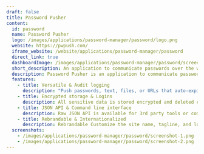 ```yaml
---
draft: false
title: Password Pusher
content:
  id: password
  name: Password Pusher
  logo: /images/applications/password-manager/password/logo.png
  website: https://pwpush.com/
  iframe_website: /website/applications/password-manager/password
  direct_link: true
  dashboardImage: /images/applications/password-manager/password/screenshot-1.png
  short_description: An application to communicate passwords over the web. Links to passwords expire after a certain number of views and/or time has passed.
  description: Password Pusher is an application to communicate passwords over the web. Links to passwords expire after a certain number of views and/or time has passed.  With Password Pusher, you can create a unique, one-time URL that will expire after a certain amount of time or after it has been accessed a certain number of times, ensuring that your information remains private and secure. It is often used by individuals and organizations to share login credentials or other sensitive data with colleagues, clients, or partners.
  features:
    - title: Versatile & Audit logging
      description: "Push passwords, text, files, or URLs that auto-expire and self-delete, and Audit logging Track and control what you've shared and see who has viewed it."
    - title: Encrypted storage & Logins
      description: All sensitive data is stored encrypted and deleted entirely once expires. Logins Invite your colleagues and track what is pushed and who retrieved it.
    - title: JSON API & Command line interface
      description: Raw JSON API is available for 3rd party tools or command line via curl or wget and Command line interface that Automate your password distribution with CLI tools or custom scripts.
    - title: Rebrandable & Internationalized
      description: Rebrandable Customize the site name, tagline, and logo to fit your environment. Internationalized 28 language translations are bundled in. Easily selectable via UI or URL
  screenshots:
    - /images/applications/password-manager/password/screenshot-1.png
    - /images/applications/password-manager/password/screenshot-2.png
---
```

